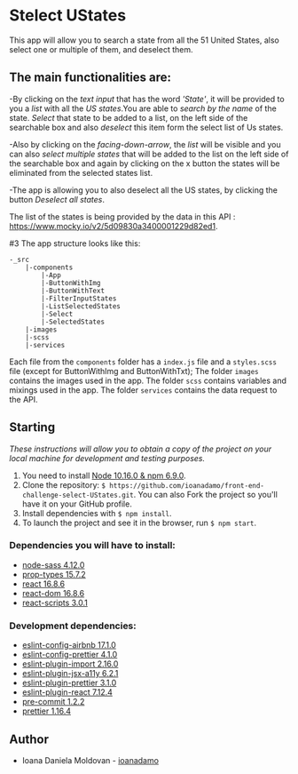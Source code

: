 # Stelect UStates

This app will allow you to search a state from all the 51 United States, also select one or multiple of them, and deselect them.

## The main functionalities are:

-By clicking on the _text input_ that has the word _'State'_, it will be provided to you a _list_ with all the _US states_.You are able to _search by the name_ of the state. _Select_ that state to be added to a list, on the left side of the searchable box and also _deselect_ this item form the select list of Us states.

-Also by clicking on the _facing-down-arrow_, the _list_ will be visible and you can also _select multiple states_ that will be added to the list on the left side of the searchable box and again by clicking on the x button the states will be eliminated from the selected states list.

-The app is allowing you to also deselect all the US states, by clicking the button _Deselect all states_.

The list of the states is being provided by the data in this API : https://www.mocky.io/v2/5d09830a3400001229d82ed1.

#3 The app structure looks like this:

```
-_src
    |-components
        |-App
        |-ButtonWithImg
        |-ButtonWithText
        |-FilterInputStates
        |-ListSelectedStates
        |-Select
        |-SelectedStates
    |-images
    |-scss
    |-services
```

Each file from the `components` folder has a `index.js` file and a `styles.scss` file (except for ButtonWithImg and ButtonWithTxt);
The folder `images` contains the images used in the app.
The folder `scss` contains variables and mixings used in the app.
The folder `services` contains the data request to the API.

## Starting

_These instructions will allow you to obtain a copy of the project on your local machine for development and testing purposes._

1. You need to install [Node 10.16.0 & npm 6.9.0](https://nodejs.org/es/download/).
2. Clone the repository: `$ https://github.com/ioanadamo/front-end-challenge-select-UStates.git`. You can also Fork the project so you'll have it on your GitHub profile.
3. Install dependencies with `$ npm install`.
4. To launch the project and see it in the browser, run `$ npm start`.

### Dependencies you will have to install:

- [node-sass 4.12.0](https://www.npmjs.com/package/node-sass)
- [prop-types 15.7.2](https://www.npmjs.com/package/prop-types)
- [react 16.8.6](https://www.npmjs.com/package/react)
- [react-dom 16.8.6](https://www.npmjs.com/package/react-dom)
- [react-scripts 3.0.1](https://www.npmjs.com/package/react-scripts)

### Development dependencies:

- [eslint-config-airbnb 17.1.0](https://www.npmjs.com/package/eslint-config-airbnb)
- [eslint-config-prettier 4.1.0](https://www.npmjs.com/package/eslint-config-prettier)
- [eslint-plugin-import 2.16.0](https://www.npmjs.com/package/eslint-plugin-import)
- [eslint-plugin-jsx-a11y 6.2.1](https://www.npmjs.com/package/eslint-plugin-jsx-a11y)
- [eslint-plugin-prettier 3.1.0](https://www.npmjs.com/package/eslint-plugin-prettier)
- [eslint-plugin-react 7.12.4](https://www.npmjs.com/package/eslint-plugin-react)
- [pre-commit 1.2.2](https://www.npmjs.com/package/pre-commit)
- [prettier 1.16.4](https://www.npmjs.com/package/prettier)

## Author

- Ioana Daniela Moldovan - [ioanadamo](https://www.linkedin.com/in/ioanadamo/)
